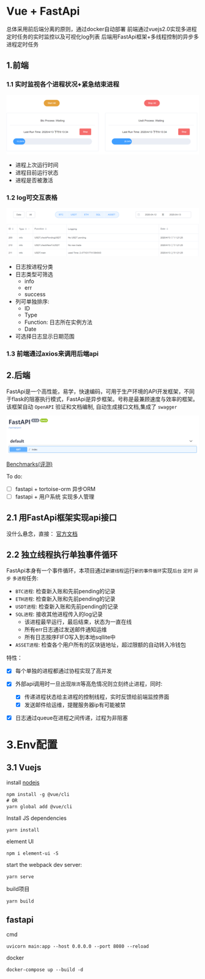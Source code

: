 
# Vue + FastApi

总体采用前后端分离的原则，通过docker自动部署
前端通过vuejs2.0实现多进程定时任务的实时监控以及可视化log列表
后端用FastApi框架+多线程控制的异步多进程定时任务

## 1.前端

### 1.1 实时监视各个进程状况+紧急结束进程

![](_res/ctrl.png)


- 进程上次运行时间
- 进程目前运行状态
- 进程是否被激活

### 1.2 log可交互表格

![](_res/log.png)


- 日志按进程分类
- 日志类型可筛选
    - info
    - err
    - success
- 列可单独排序:
    - ID
    - Type
    - Function: 日志所在实例方法
    - Date
- 可选择日志显示日期范围

### 1.3 前端通过axios来调用后端api

## 2.后端

FastApi是一个高性能，易学，快速编码，可用于生产环境的API开发框架，不同于flask的阻塞执行模式，FastApi是异步框架。号称是最兼顾速度与效率的框架。
该框架自动 `OpenAPI` 验证和文档编制, 自动生成接口文档,集成了 `swagger`

![](_res/api.png)



[Benchmarks(评测)](https://www.techempower.com/benchmarks/#section=test&runid=7464e520-0dc2-473d-bd34-dbdfd7e85911&hw=ph&test=query&l=zijzen-7)



To do:
- [ ] fastapi + tortoise-orm 异步ORM
- [ ] fastapi + 用户系统 实现多人管理

## 2.1 用FastApi框架实现api接口

没什么悬念，直接：
[官方文档](https://fastapi.tiangolo.com/)


## 2.2 独立线程执行单独事件循环

FastApi本身有一个事件循环，本项目通过`新建线程`运行`新的事件循环`实现`后台` `定时` `异步` `多进程`任务:
- `BTC进程`: 检查新入账和先前pending的记录
- `ETH进程`: 检查新入账和先前pending的记录
- `USDT进程`: 检查新入账和先前pending的记录
- `SQL进程`: 接收其他进程传入的log记录
    - 该进程最早运行，最后结束，状态为一直在线
    - 所有err日志通过发送邮件通知运维
    - 所有日志按序FIFO写入到本地sqllite中
- `ASSET进程`: 检查各个用户所有的区块链地址，超过限额的自动转入冷钱包

特性：
- [x] 每个单独的进程都通过协程实现了高并发
- [x] 外部api调用时一旦出现`限流`等高危情况则立刻终止进程，同时:
    - [x] 传递进程状态给主进程的控制线程，实时反馈给前端监控界面
    - [x] 发送邮件给运维，提醒服务器ip有可能被禁
- [x] 日志通过queue在进程之间传递，过程为非阻塞


# 3.Env配置
## 3.1 Vuejs

install [nodejs](https://nodejs.org/en/)

    npm install -g @vue/cli
    # OR
    yarn global add @vue/cli

Install JS dependencies

    yarn install

element UI 

    npm i element-ui -S

start the webpack dev server:

    yarn serve

build项目

    yarn build

## fastapi

cmd
    
    uvicorn main:app --host 0.0.0.0 --port 8080 --reload

docker

    docker-compose up --build -d

